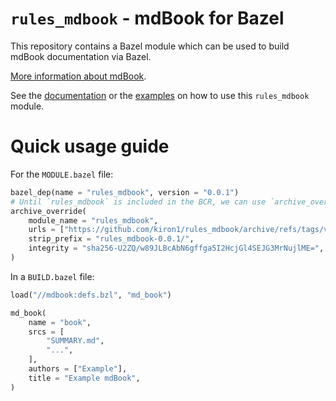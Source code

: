 # `rules_mdbook` - mdBook for Bazel

This repository contains a Bazel module which can be used to build mdBook
documentation via Bazel.

[More information about mdBook](https://rust-lang.github.io/mdBook/).

See the [documentation](https://kiron1.github.io/rules_mdbook/) or the
[examples](./doc) on how to use this `rules_mdbook` module.

# Quick usage guide

For the `MODULE.bazel` file:

```py
bazel_dep(name = "rules_mdbook", version = "0.0.1")
# Until `rules_mdbook` is included in the BCR, we can use `archive_override`
archive_override(
    module_name = "rules_mdbook",
    urls = ["https://github.com/kiron1/rules_mdbook/archive/refs/tags/v0.0.1.tar.gz"],
    strip_prefix = "rules_mdbook-0.0.1/",
    integrity = "sha256-U2ZQ/w89JLBcAbN6gffga5I2HcjGl4SEJG3MrNujlME=",
)
```

In a `BUILD.bazel` file:

```py
load("//mdbook:defs.bzl", "md_book")

md_book(
    name = "book",
    srcs = [
        "SUMMARY.md",
        "...",
    ],
    authors = ["Example"],
    title = "Example mdBook",
)
```
